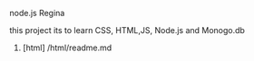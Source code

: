 node.js Regina

this project its to learn CSS, HTML,JS, Node.js and Monogo.db

1. [html] /html/readme.md
